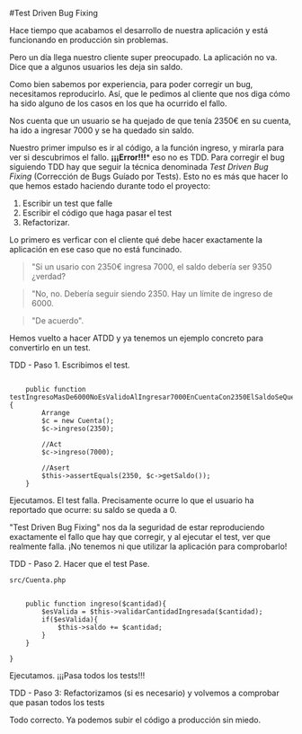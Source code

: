 #Test Driven Bug Fixing

Hace tiempo que acabamos el desarrollo de nuestra aplicación y está funcionando en producción sin problemas.

Pero un día llega nuestro cliente super preocupado. La aplicación no va. Dice que a algunos usuarios les deja sin saldo.

Como bien sabemos por experiencia, para poder corregir un bug, necesitamos reproducirlo. Así, que le pedimos
al cliente que nos diga cómo ha sido alguno de los casos en los que ha ocurrido el fallo.

Nos cuenta que un usuario se ha quejado de que tenía 2350€ en su cuenta, ha ido a ingresar 7000 y se ha quedado sin saldo.

Nuestro primer impulso es ir al código, a la función ingreso, y mirarla para ver si descubrimos el fallo. **¡¡¡Error!!!***
eso no es TDD. Para corregir el bug siguiendo TDD hay que seguir la técnica denominada *Test Driven Bug Fixing* 
(Corrección de Bugs Guíado por Tests). Esto no es más que hacer lo que hemos estado haciendo durante todo el proyecto:

1. Escribir un test que falle
2. Escribir el código que haga pasar el test
3. Refactorizar.

Lo primero es verficar con el cliente qué debe hacer exactamente la aplicación en ese caso que no está funcinado. 

> "Si un usario con 2350€ ingresa 7000, el saldo debería ser 9350 ¿verdad?

> "No, no. Debería seguir siendo 2350. Hay un límite de ingreso de 6000.

> "De acuerdo".

Hemos vuelto a hacer ATDD y ya tenemos un ejemplo concreto para convertirlo en un test.

TDD - Paso 1. Escribimos el test.

``` [php]

    public function testIngresoMasDe6000NoEsValidoAlIngresar7000EnCuentaCon2350ElSaldoSeQuedaEn2350(){
        Arrange
        $c = new Cuenta();
        $c->ingreso(2350);
        
        //Act
        $c->ingreso(7000);

        //Asert
        $this->assertEquals(2350, $c->getSaldo());
    }

```

Ejecutamos. El test falla. Precisamente ocurre lo que el usuario ha reportado que ocurre:
su saldo se queda a 0.

"Test Driven Bug Fixing" nos da la seguridad de estar reproduciendo exactamente el 
fallo que hay que corregir, y al ejecutar el test, ver que realmente falla. ¡No tenemos 
ni que utilizar la aplicación para comprobarlo!

TDD - Paso 2. Hacer que el test Pase.


``` [php]
src/Cuenta.php

    
    public function ingreso($cantidad){
        $esValida = $this->validarCantidadIngresada($cantidad);
        if($esValida){ 
            $this->saldo += $cantidad;
        }
    }

}

```

Ejecutamos. ¡¡¡Pasa todos los tests!!!

TDD - Paso 3: Refactorizamos (si es necesario) y volvemos a comprobar que pasan todos los tests 

Todo correcto. Ya podemos subir el código a producción sin miedo. 
